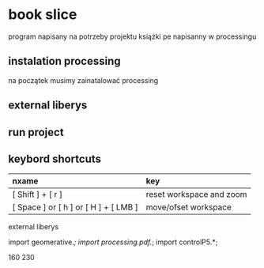 # book slice

program napisany na potrzeby projektu książki pe
napisanny w processingu

## instalation processing
na początek musimy zainatalować processing 
## external liberys
## run project

## keybord shortcuts

| nxame | key |
| :--- | :-- |
| [ Shift ] + [ r ] | reset workspace and zoom |
| [ Space ] or [ h ] or [ H ] + [ LMB ] | move/ofset workspace |

external liberys

import geomerative.*;
import processing.pdf.*;
import controlP5.*;


160
230

